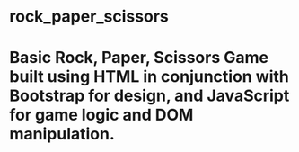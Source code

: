 # rock_paper_scissors
# Basic Rock, Paper, Scissors Game built using HTML in conjunction with Bootstrap for design, and JavaScript for game logic and DOM manipulation. 